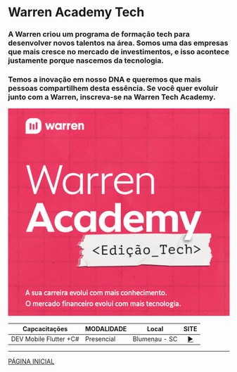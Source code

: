 # Warren Academy Tech

### A Warren criou um programa de formação tech para desenvolver novos talentos na área. Somos uma das empresas que mais cresce no mercado de investimentos, e isso acontece justamente porque nascemos da tecnologia.
### Temos a inovação em nosso DNA e queremos que mais pessoas compartilhem desta essência. Se você quer evoluir junto com a Warren, inscreva-se na Warren Tech Academy.

![Imagem Programa](./img/img.png)

|Capcacitações| MODALIDADE |Local| SITE |
|------|------|------|------|
|DEV Mobile Flutter +C#|Presencial|Blumenau - SC|<div align="center">[▶️](https://warren.proway.com.br/)</div>|


---
[PÁGINA INICIAL](https://github.com/seiler-emerson/Programas_Capacitacao_Dev)